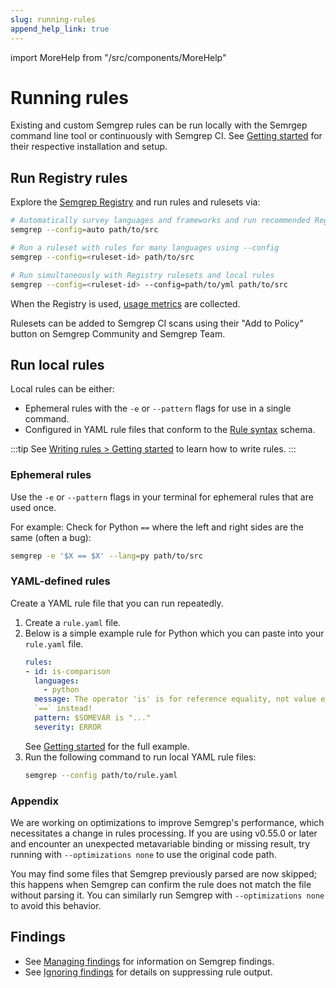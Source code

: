```yaml
---
slug: running-rules
append_help_link: true
---
```


import MoreHelp from "/src/components/MoreHelp"

# Running rules

Existing and custom Semgrep rules can be run locally with the Semrgep command line tool or continuously with Semgrep CI. See [Getting started](../getting-started/) for their respective installation and setup.

## Run Registry rules

Explore the [Semgrep Registry](https://semgrep.dev/explore) and run rules and rulesets via:

```sh
# Automatically survey languages and frameworks and run recommended Registry rules
semgrep --config=auto path/to/src

# Run a ruleset with rules for many languages using --config
semgrep --config=<ruleset-id> path/to/src

# Run simultaneously with Registry rulesets and local rules
semgrep --config=<ruleset-id> --config=path/to/yml path/to/src
```

When the Registry is used, [usage metrics](../metrics) are collected.

Rulesets can be added to Semgrep CI scans using their "Add to Policy" button on Semgrep Community and Semgrep Team.

## Run local rules

Local rules can be either:

- Ephemeral rules with the `-e` or `--pattern` flags for use in a single command.
- Configured in YAML rule files that conform to the [Rule syntax](../writing-rules/rule-syntax/) schema.

:::tip
See [Writing rules > Getting started](../writing-rules/overview/) to learn how to write rules.
:::

### Ephemeral rules

Use the `-e` or `--pattern` flags in your terminal for ephemeral rules that are used once.

For example: Check for Python `==` where the left and right sides are the same (often a bug): 
```sh
semgrep -e '$X == $X' --lang=py path/to/src
```

### YAML-defined rules

Create a YAML rule file that you can run repeatedly.

1. Create a `rule.yaml` file.
2. Below is a simple example rule for Python which you can paste into your `rule.yaml` file.
    ```yaml
    rules:
    - id: is-comparison
      languages:
        - python
      message: The operator 'is' is for reference equality, not value equality! Use
      `==` instead!
      pattern: $SOMEVAR is "..."
      severity: ERROR
    ```
    See [Getting started](../writing-rules/overview/) for the full example.
3. Run the following command to run local YAML rule files:
    ```sh
    semgrep --config path/to/rule.yaml
    ```

### Appendix

We are working on optimizations to improve Semgrep's performance, which necessitates a change in rules processing. If you are using v0.55.0 or later and encounter an unexpected metavariable binding or missing result, try running with `--optimizations none` to use the original code path. 

You may find some files that Semgrep previously parsed are now skipped; this happens when Semgrep can confirm the rule does not match the file without parsing it. You can similarly run Semgrep with `--optimizations none` to avoid this behavior.

## Findings

* See [Managing findings](../managing-findings/) for information on Semgrep findings.
* See [Ignoring findings](../ignoring-files-folders-code/) for details on suppressing rule output.

<MoreHelp />
